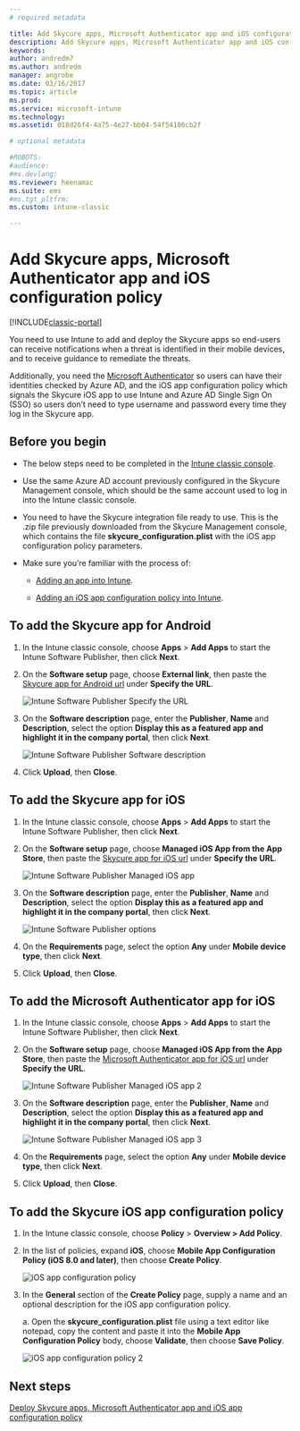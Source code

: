 ```yaml
---
# required metadata

title: Add Skycure apps, Microsoft Authenticator app and iOS configuration policy | Microsoft Docs
description: Add Skycure apps, Microsoft Authenticator app and iOS configuration policy into Intune classic console.
keywords:
author: andredm7
ms.author: andredm
manager: angrobe
ms.date: 03/16/2017
ms.topic: article
ms.prod:
ms.service: microsoft-intune
ms.technology:
ms.assetid: 018d26f4-4a75-4e27-bb04-54f54106cb2f

# optional metadata

#ROBOTS:
#audience:
#ms.devlang:
ms.reviewer: heenamac
ms.suite: ems
#ms.tgt_pltfrm:
ms.custom: intune-classic

---
```


# Add Skycure apps, Microsoft Authenticator app and iOS configuration policy

[!INCLUDE[classic-portal](../includes/classic-portal.md)]

You need to use Intune to add and deploy the Skycure apps so end-users can receive notifications when a threat is identified in their mobile devices, and to receive guidance to remediate the threats.

Additionally, you need the [Microsoft Authenticator](https://docs.microsoft.com/azure/multi-factor-authentication/end-user/microsoft-authenticator-app-how-to) so users can have their identities checked by Azure AD, and the iOS app configuration policy which signals the Skycure iOS app to use Intune and Azure AD Single Sign On (SSO) so users don’t need to type username and password every time they log in the Skycure app.

## Before you begin

-   The below steps need to be completed in the [Intune classic console](https://manage.microsoft.com/).

-   Use the same Azure AD account previously configured in the Skycure Management console, which should be the same account used to log in into the Intune classic console.

-   You need to have the Skycure integration file ready to use. This is the .zip file previously downloaded from the Skycure Management console, which contains the file **skycure\_configuration.plist** with the iOS app configuration policy parameters.

-   Make sure you’re familiar with the process of:

    -   [Adding an app into Intune](https://docs.microsoft.com/intune/deploy-use/add-apps).

    -   [Adding an iOS app configuration policy into Intune](https://docs.microsoft.com/intune/deploy-use/configure-ios-apps-with-mobile-app-configuration-policies-in-microsoft-intune).

## To add the Skycure app for Android

1.  In the Intune classic console, choose **Apps** &gt; **Add Apps** to start the Intune Software Publisher, then click **Next**.

2.  On the **Software setup** page, choose **External link**, then paste the [Skycure app for Android url](https://play.google.com/store/apps/details?id=com.skycure.skycure) under **Specify the URL**.

    ![Intune Software Publisher Specify the URL](../media/mtp/skycure-add-apps-1.png)

3.  On the **Software description** page, enter the **Publisher**, **Name** and **Description**, select the option **Display this as a featured app and highlight it in the company portal**, then click **Next**.

    ![Intune Software Publisher Software description](../media/mtp/skycure-add-apps-2.png)

4.  Click **Upload**, then **Close**.

## To add the Skycure app for iOS

1.  In the Intune classic console, choose **Apps** &gt; **Add Apps** to start the Intune Software Publisher, then click **Next**.

2.  On the **Software setup** page, choose **Managed iOS App from the App Store**, then paste the [Skycure app for iOS url](https://itunes.apple.com/us/app/skycure/id695620821?mt=8) under **Specify the URL**.

    ![Intune Software Publisher Managed iOS app](../media/mtp/skycure-add-apps-3.png)

3.  On the **Software description** page, enter the **Publisher**, **Name** and **Description**, select the option **Display this as a featured app and highlight it in the company portal**, then click **Next**.

    ![Intune Software Publisher options](../media/mtp/skycure-add-apps-4.png)

4.  On the **Requirements** page, select the option **Any** under **Mobile device type**, then click **Next**.

5.  Click **Upload**, then **Close**.

## To add the Microsoft Authenticator app for iOS

1.  In the Intune classic console, choose **Apps** &gt; **Add Apps** to start the Intune Software Publisher, then click **Next**.

2.  On the **Software setup** page, choose **Managed iOS App from the App Store**, then paste the [Microsoft Authenticator app for iOS url](https://itunes.apple.com/us/app/microsoft-authenticator/id983156458?mt=8) under **Specify the URL**.

    ![Intune Software Publisher Managed iOS app 2](../media/mtp/skycure-add-apps-5.png)

3.  On the **Software description** page, enter the **Publisher**, **Name** and **Description**, select the option **Display this as a featured app and highlight it in the company portal**, then click **Next**.

    ![Intune Software Publisher Managed iOS app 3](../media/mtp/skycure-add-apps-6.png)

4.  On the **Requirements** page, select the option **Any** under **Mobile device type**, then click **Next**.

5.  Click **Upload**, then **Close**.

## To add the Skycure iOS app configuration policy

1.  In the Intune classic console, choose **Policy** &gt; **Overview &gt; Add Policy**.

2.  In the list of policies, expand **iOS**, choose **Mobile App Configuration Policy (iOS 8.0 and later)**, then choose **Create Policy**.

    ![iOS app configuration policy](../media/mtp/skycure-add-apps-7.png)

3.  In the **General** section of the **Create Policy** page, supply a name and an optional description for the iOS app configuration policy.

    a.  Open the **skycure\_configuration.plist** file using a text editor like notepad, copy the content and paste it into the **Mobile App Configuration Policy** body, choose **Validate**, then choose **Save Policy**.

       ![iOS app configuration policy 2](../media/mtp/skycure-add-apps-8.png)

## Next steps

[Deploy Skycure apps, Microsoft Authenticator app and iOS app configuration policy](https://docs.microsoft.com/intune/deploy-use/deploy-skycure-apps-microsoft-authenticator-app-and-ios-app-configuration-policy)

